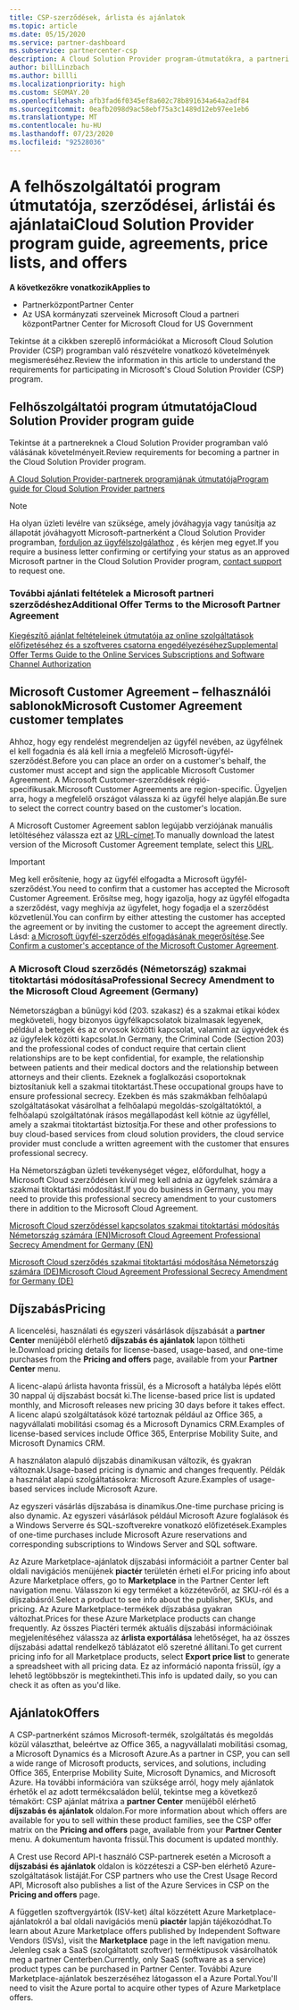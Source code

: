 ```yaml
---
title: CSP-szerződések, árlista és ajánlatok
ms.topic: article
ms.date: 05/15/2020
ms.service: partner-dashboard
ms.subservice: partnercenter-csp
description: A Cloud Solution Provider program-útmutatókra, a partneri szerződésekre, az ügyfél-szerződésekre, az árlisták és az ajánlatokra mutató hivatkozásokat talál.
author: billLinzbach
ms.author: billli
ms.localizationpriority: high
ms.custom: SEOMAY.20
ms.openlocfilehash: afb3fad6f0345ef8a602c78b891634a64a2adf84
ms.sourcegitcommit: 0eafb2098d9ac58ebf75a3c1489d12eb97ee1eb6
ms.translationtype: MT
ms.contentlocale: hu-HU
ms.lasthandoff: 07/23/2020
ms.locfileid: "92528036"
---
```

# <a name="cloud-solution-provider-program-guide-agreements-price-lists-and-offers"></a><span data-ttu-id="08283-103">A felhőszolgáltatói program útmutatója, szerződései, árlistái és ajánlatai</span><span class="sxs-lookup"><span data-stu-id="08283-103">Cloud Solution Provider program guide, agreements, price lists, and offers</span></span>

<span data-ttu-id="08283-104">**A következőkre vonatkozik**</span><span class="sxs-lookup"><span data-stu-id="08283-104">**Applies to**</span></span>

- <span data-ttu-id="08283-105">Partnerközpont</span><span class="sxs-lookup"><span data-stu-id="08283-105">Partner Center</span></span>
- <span data-ttu-id="08283-106">Az USA kormányzati szerveinek Microsoft Cloud a partneri központ</span><span class="sxs-lookup"><span data-stu-id="08283-106">Partner Center for Microsoft Cloud for US Government</span></span>


<span data-ttu-id="08283-107">Tekintse át a cikkben szereplő információkat a Microsoft Cloud Solution Provider (CSP) programban való részvételre vonatkozó követelmények megismeréséhez.</span><span class="sxs-lookup"><span data-stu-id="08283-107">Review the information in this article to understand the requirements for participating in Microsoft's Cloud Solution Provider (CSP) program.</span></span>

## <a name="cloud-solution-provider-program-guide"></a><span data-ttu-id="08283-108">Felhőszolgáltatói program útmutatója</span><span class="sxs-lookup"><span data-stu-id="08283-108">Cloud Solution Provider program guide</span></span>

<span data-ttu-id="08283-109">Tekintse át a partnereknek a Cloud Solution Provider programban való válásának követelményeit.</span><span class="sxs-lookup"><span data-stu-id="08283-109">Review requirements for becoming a partner in the Cloud Solution Provider program.</span></span>

[<span data-ttu-id="08283-110">A Cloud Solution Provider-partnerek programjának útmutatója</span><span class="sxs-lookup"><span data-stu-id="08283-110">Program guide for Cloud Solution Provider partners</span></span>](https://go.microsoft.com/fwlink/p/?LinkId=617100)

>[!Note]
><span data-ttu-id="08283-111">Ha olyan üzleti levélre van szüksége, amely jóváhagyja vagy tanúsítja az állapotát jóváhagyott Microsoft-partnerként a Cloud Solution Provider programban, [forduljon az ügyfélszolgálathoz](https://partner.microsoft.com/pcv/servicerequests/create) , és kérjen meg egyet.</span><span class="sxs-lookup"><span data-stu-id="08283-111">If you require a business letter confirming or certifying your status as an approved Microsoft partner in the Cloud Solution Provider program, [contact support](https://partner.microsoft.com/pcv/servicerequests/create) to request one.</span></span>

### <a name="additional-offer-terms-to-the-microsoft-partner-agreement"></a><span data-ttu-id="08283-112">További ajánlati feltételek a Microsoft partneri szerződéshez</span><span class="sxs-lookup"><span data-stu-id="08283-112">Additional Offer Terms to the Microsoft Partner Agreement</span></span>

[<span data-ttu-id="08283-113">Kiegészítő ajánlat feltételeinek útmutatója az online szolgáltatások előfizetéséhez és a szoftveres csatorna engedélyezéséhez</span><span class="sxs-lookup"><span data-stu-id="08283-113">Supplemental Offer Terms Guide to the Online Services Subscriptions and Software Channel Authorization</span></span>](https://query.prod.cms.rt.microsoft.com/cms/api/am/binary/RE3NOo7)

## <a name="microsoft-customer-agreement-customer-templates"></a><span data-ttu-id="08283-114">Microsoft Customer Agreement – felhasználói sablonok</span><span class="sxs-lookup"><span data-stu-id="08283-114">Microsoft Customer Agreement customer templates</span></span>

<span data-ttu-id="08283-115">Ahhoz, hogy egy rendelést megrendeljen az ügyfél nevében, az ügyfélnek el kell fogadnia és alá kell írnia a megfelelő Microsoft-ügyfél-szerződést.</span><span class="sxs-lookup"><span data-stu-id="08283-115">Before you can place an order on a customer's behalf, the customer must accept and sign the applicable Microsoft Customer Agreement.</span></span> <span data-ttu-id="08283-116">A Microsoft Customer-szerződések régió-specifikusak.</span><span class="sxs-lookup"><span data-stu-id="08283-116">Microsoft Customer Agreements are region-specific.</span></span> <span data-ttu-id="08283-117">Ügyeljen arra, hogy a megfelelő országot válassza ki az ügyfél helye alapján.</span><span class="sxs-lookup"><span data-stu-id="08283-117">Be sure to select the correct country based on the customer's location.</span></span>

<span data-ttu-id="08283-118">A Microsoft Customer Agreement sablon legújabb verziójának manuális letöltéséhez válassza ezt az [URL-címet](https://aka.ms/customeragreement).</span><span class="sxs-lookup"><span data-stu-id="08283-118">To manually download the latest version of the Microsoft Customer Agreement template, select this [URL](https://aka.ms/customeragreement).</span></span>

>[!IMPORTANT]
><span data-ttu-id="08283-119">Meg kell erősítenie, hogy az ügyfél elfogadta a Microsoft ügyfél-szerződést.</span><span class="sxs-lookup"><span data-stu-id="08283-119">You need to confirm that a customer has accepted the Microsoft Customer Agreement.</span></span> <span data-ttu-id="08283-120">Erősítse meg, hogy igazolja, hogy az ügyfél elfogadta a szerződést, vagy meghívja az ügyfelet, hogy fogadja el a szerződést közvetlenül.</span><span class="sxs-lookup"><span data-stu-id="08283-120">You can confirm by either attesting the customer has accepted the agreement or by inviting the customer to accept the agreement directly.</span></span> <span data-ttu-id="08283-121">Lásd: [a Microsoft ügyfél-szerződés elfogadásának megerősítése](confirm-customer-agreement.md).</span><span class="sxs-lookup"><span data-stu-id="08283-121">See [Confirm a customer's acceptance of the Microsoft Customer Agreement](confirm-customer-agreement.md).</span></span>

### <a name="professional-secrecy-amendment-to-the-microsoft-cloud-agreement-germany"></a><span data-ttu-id="08283-122">A Microsoft Cloud szerződés (Németország) szakmai titoktartási módosítása</span><span class="sxs-lookup"><span data-stu-id="08283-122">Professional Secrecy Amendment to the Microsoft Cloud Agreement (Germany)</span></span>

<span data-ttu-id="08283-123">Németországban a bűnügyi kód (203. szakasz) és a szakmai etikai kódex megköveteli, hogy bizonyos ügyfélkapcsolatok bizalmasak legyenek, például a betegek és az orvosok közötti kapcsolat, valamint az ügyvédek és az ügyfelek közötti kapcsolat.</span><span class="sxs-lookup"><span data-stu-id="08283-123">In Germany, the Criminal Code (Section 203) and the professional codes of conduct require that certain client relationships are to be kept confidential, for example, the relationship between patients and their medical doctors and the relationship between attorneys and their clients.</span></span> <span data-ttu-id="08283-124">Ezeknek a foglalkozási csoportoknak biztosítaniuk kell a szakmai titoktartást.</span><span class="sxs-lookup"><span data-stu-id="08283-124">These occupational groups have to ensure professional secrecy.</span></span> <span data-ttu-id="08283-125">Ezekben és más szakmákban felhőalapú szolgáltatásokat vásárolhat a felhőalapú megoldás-szolgáltatóktól, a felhőalapú szolgáltatónak írásos megállapodást kell kötnie az ügyféllel, amely a szakmai titoktartást biztosítja.</span><span class="sxs-lookup"><span data-stu-id="08283-125">For these and other professions to buy cloud-based services from cloud solution providers, the cloud service provider must conclude a written agreement with the customer that ensures professional secrecy.</span></span>

<span data-ttu-id="08283-126">Ha Németországban üzleti tevékenységet végez, előfordulhat, hogy a Microsoft Cloud szerződésen kívül meg kell adnia az ügyfelek számára a szakmai titoktartási módosítást.</span><span class="sxs-lookup"><span data-stu-id="08283-126">If you do business in Germany, you may need to provide this professional secrecy amendment to your customers there in addition to the Microsoft Cloud Agreement.</span></span>

[<span data-ttu-id="08283-127">Microsoft Cloud szerződéssel kapcsolatos szakmai titoktartási módosítás Németország számára (EN)</span><span class="sxs-lookup"><span data-stu-id="08283-127">Microsoft Cloud Agreement Professional Secrecy Amendment for Germany (EN)</span></span>](https://go.microsoft.com/fwlink/?linkid=2030827&clcid=0x409)

[<span data-ttu-id="08283-128">Microsoft Cloud szerződés szakmai titoktartási módosítása Németország számára (DE)</span><span class="sxs-lookup"><span data-stu-id="08283-128">Microsoft Cloud Agreement Professional Secrecy Amendment for Germany (DE)</span></span>](https://go.microsoft.com/fwlink/?linkid=2030827&clcid=0x407)

## <a name="pricing"></a><span data-ttu-id="08283-129">Díjszabás</span><span class="sxs-lookup"><span data-stu-id="08283-129">Pricing</span></span>

<span data-ttu-id="08283-130">A licencelési, használati és egyszeri vásárlások díjszabását a **partner Center** menüjéből elérhető **díjszabás és ajánlatok** lapon töltheti le.</span><span class="sxs-lookup"><span data-stu-id="08283-130">Download pricing details for license-based, usage-based, and one-time purchases from the **Pricing and offers** page, available from your **Partner Center** menu.</span></span>

<span data-ttu-id="08283-131">A licenc-alapú árlista havonta frissül, és a Microsoft a hatályba lépés előtt 30 nappal új díjszabást bocsát ki.</span><span class="sxs-lookup"><span data-stu-id="08283-131">The license-based price list is updated monthly, and Microsoft releases new pricing 30 days before it takes effect.</span></span> <span data-ttu-id="08283-132">A licenc alapú szolgáltatások közé tartoznak például az Office 365, a nagyvállalati mobilitási csomag és a Microsoft Dynamics CRM.</span><span class="sxs-lookup"><span data-stu-id="08283-132">Examples of license-based services include Office 365, Enterprise Mobility Suite, and Microsoft Dynamics CRM.</span></span> 

<span data-ttu-id="08283-133">A használaton alapuló díjszabás dinamikusan változik, és gyakran változnak.</span><span class="sxs-lookup"><span data-stu-id="08283-133">Usage-based pricing is dynamic and changes frequently.</span></span> <span data-ttu-id="08283-134">Példák a használat alapú szolgáltatásokra: Microsoft Azure.</span><span class="sxs-lookup"><span data-stu-id="08283-134">Examples of usage-based services include Microsoft Azure.</span></span>

<span data-ttu-id="08283-135">Az egyszeri vásárlás díjszabása is dinamikus.</span><span class="sxs-lookup"><span data-stu-id="08283-135">One-time purchase pricing is also dynamic.</span></span> <span data-ttu-id="08283-136">Az egyszeri vásárlások például Microsoft Azure foglalások és a Windows Serverre és SQL-szoftverekre vonatkozó előfizetések.</span><span class="sxs-lookup"><span data-stu-id="08283-136">Examples of one-time purchases include Microsoft Azure reservations and corresponding subscriptions to Windows Server and SQL software.</span></span>

<span data-ttu-id="08283-137">Az Azure Marketplace-ajánlatok díjszabási információit a partner Center bal oldali navigációs menüjének **piactér** területén érheti el.</span><span class="sxs-lookup"><span data-stu-id="08283-137">For pricing info about Azure Marketplace offers, go to **Marketplace** in the Partner Center left navigation menu.</span></span> <span data-ttu-id="08283-138">Válasszon ki egy terméket a közzétevőről, az SKU-ról és a díjszabásról.</span><span class="sxs-lookup"><span data-stu-id="08283-138">Select a product to see info about the publisher, SKUs, and pricing.</span></span> <span data-ttu-id="08283-139">Az Azure Marketplace-termékek díjszabása gyakran változhat.</span><span class="sxs-lookup"><span data-stu-id="08283-139">Prices for these Azure Marketplace products can change frequently.</span></span> <span data-ttu-id="08283-140">Az összes Piactéri termék aktuális díjszabási információinak megjelenítéséhez válassza az **árlista exportálása** lehetőséget, ha az összes díjszabási adattal rendelkező táblázatot elő szeretné állítani.</span><span class="sxs-lookup"><span data-stu-id="08283-140">To get current pricing info for all Marketplace products, select **Export price list** to generate a spreadsheet with all pricing data.</span></span> <span data-ttu-id="08283-141">Ez az információ naponta frissül, így a lehető legtöbbször is megtekintheti.</span><span class="sxs-lookup"><span data-stu-id="08283-141">This info is updated daily, so you can check it as often as you'd like.</span></span>

## <a name="offers"></a><span data-ttu-id="08283-142">Ajánlatok</span><span class="sxs-lookup"><span data-stu-id="08283-142">Offers</span></span>

<span data-ttu-id="08283-143">A CSP-partnerként számos Microsoft-termék, szolgáltatás és megoldás közül választhat, beleértve az Office 365, a nagyvállalati mobilitási csomag, a Microsoft Dynamics és a Microsoft Azure.</span><span class="sxs-lookup"><span data-stu-id="08283-143">As a partner in CSP, you can sell a wide range of Microsoft products, services, and solutions, including Office 365, Enterprise Mobility Suite, Microsoft Dynamics, and Microsoft Azure.</span></span> <span data-ttu-id="08283-144">Ha további információra van szüksége arról, hogy mely ajánlatok érhetők el az adott termékcsaládon belül, tekintse meg a következő témakört: CSP ajánlat mátrixa a **partner Center** menüjéből elérhető **díjszabás és ajánlatok** oldalon.</span><span class="sxs-lookup"><span data-stu-id="08283-144">For more information about which offers are available for you to sell within these product families, see the CSP offer matrix on the **Pricing and offers** page, available from your **Partner Center** menu.</span></span> <span data-ttu-id="08283-145">A dokumentum havonta frissül.</span><span class="sxs-lookup"><span data-stu-id="08283-145">This document is updated monthly.</span></span>

<span data-ttu-id="08283-146">A Crest use Record API-t használó CSP-partnerek esetén a Microsoft a **díjszabási és ajánlatok** oldalon is közzéteszi a CSP-ben elérhető Azure-szolgáltatások listáját.</span><span class="sxs-lookup"><span data-stu-id="08283-146">For CSP partners who use the Crest Usage Record API, Microsoft also publishes a list of the Azure Services in CSP on the **Pricing and offers** page.</span></span>

<span data-ttu-id="08283-147">A független szoftvergyártók (ISV-ket) által közzétett Azure Marketplace-ajánlatokról a bal oldali navigációs menü **piactér** lapján tájékozódhat.</span><span class="sxs-lookup"><span data-stu-id="08283-147">To learn about Azure Marketplace offers published by Independent Software Vendors  (ISVs), visit the **Marketplace** page in the left navigation menu.</span></span> <span data-ttu-id="08283-148">Jelenleg csak a SaaS (szolgáltatott szoftver) terméktípusok vásárolhatók meg a partner Centerben.</span><span class="sxs-lookup"><span data-stu-id="08283-148">Currently, only SaaS (software as a service) product types can be purchased in Partner Center.</span></span> <span data-ttu-id="08283-149">További Azure Marketplace-ajánlatok beszerzéséhez látogasson el a Azure Portal.</span><span class="sxs-lookup"><span data-stu-id="08283-149">You'll need to visit the Azure portal to acquire other types of Azure Marketplace offers.</span></span>
